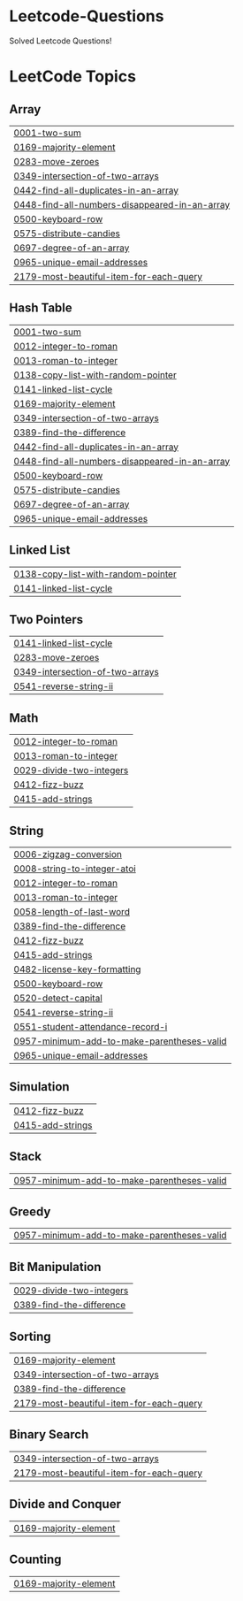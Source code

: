# Leetcode-Questions
Solved Leetcode Questions!

<!---LeetCode Topics Start-->
# LeetCode Topics
## Array
|  |
| ------- |
| [0001-two-sum](https://github.com/DhruvVerma95/Leetcode-Questions/tree/master/0001-two-sum) |
| [0169-majority-element](https://github.com/DhruvVerma95/Leetcode-Questions/tree/master/0169-majority-element) |
| [0283-move-zeroes](https://github.com/DhruvVerma95/Leetcode-Questions/tree/master/0283-move-zeroes) |
| [0349-intersection-of-two-arrays](https://github.com/DhruvVerma95/Leetcode-Questions/tree/master/0349-intersection-of-two-arrays) |
| [0442-find-all-duplicates-in-an-array](https://github.com/DhruvVerma95/Leetcode-Questions/tree/master/0442-find-all-duplicates-in-an-array) |
| [0448-find-all-numbers-disappeared-in-an-array](https://github.com/DhruvVerma95/Leetcode-Questions/tree/master/0448-find-all-numbers-disappeared-in-an-array) |
| [0500-keyboard-row](https://github.com/DhruvVerma95/Leetcode-Questions/tree/master/0500-keyboard-row) |
| [0575-distribute-candies](https://github.com/DhruvVerma95/Leetcode-Questions/tree/master/0575-distribute-candies) |
| [0697-degree-of-an-array](https://github.com/DhruvVerma95/Leetcode-Questions/tree/master/0697-degree-of-an-array) |
| [0965-unique-email-addresses](https://github.com/DhruvVerma95/Leetcode-Questions/tree/master/0965-unique-email-addresses) |
| [2179-most-beautiful-item-for-each-query](https://github.com/DhruvVerma95/Leetcode-Questions/tree/master/2179-most-beautiful-item-for-each-query) |
## Hash Table
|  |
| ------- |
| [0001-two-sum](https://github.com/DhruvVerma95/Leetcode-Questions/tree/master/0001-two-sum) |
| [0012-integer-to-roman](https://github.com/DhruvVerma95/Leetcode-Questions/tree/master/0012-integer-to-roman) |
| [0013-roman-to-integer](https://github.com/DhruvVerma95/Leetcode-Questions/tree/master/0013-roman-to-integer) |
| [0138-copy-list-with-random-pointer](https://github.com/DhruvVerma95/Leetcode-Questions/tree/master/0138-copy-list-with-random-pointer) |
| [0141-linked-list-cycle](https://github.com/DhruvVerma95/Leetcode-Questions/tree/master/0141-linked-list-cycle) |
| [0169-majority-element](https://github.com/DhruvVerma95/Leetcode-Questions/tree/master/0169-majority-element) |
| [0349-intersection-of-two-arrays](https://github.com/DhruvVerma95/Leetcode-Questions/tree/master/0349-intersection-of-two-arrays) |
| [0389-find-the-difference](https://github.com/DhruvVerma95/Leetcode-Questions/tree/master/0389-find-the-difference) |
| [0442-find-all-duplicates-in-an-array](https://github.com/DhruvVerma95/Leetcode-Questions/tree/master/0442-find-all-duplicates-in-an-array) |
| [0448-find-all-numbers-disappeared-in-an-array](https://github.com/DhruvVerma95/Leetcode-Questions/tree/master/0448-find-all-numbers-disappeared-in-an-array) |
| [0500-keyboard-row](https://github.com/DhruvVerma95/Leetcode-Questions/tree/master/0500-keyboard-row) |
| [0575-distribute-candies](https://github.com/DhruvVerma95/Leetcode-Questions/tree/master/0575-distribute-candies) |
| [0697-degree-of-an-array](https://github.com/DhruvVerma95/Leetcode-Questions/tree/master/0697-degree-of-an-array) |
| [0965-unique-email-addresses](https://github.com/DhruvVerma95/Leetcode-Questions/tree/master/0965-unique-email-addresses) |
## Linked List
|  |
| ------- |
| [0138-copy-list-with-random-pointer](https://github.com/DhruvVerma95/Leetcode-Questions/tree/master/0138-copy-list-with-random-pointer) |
| [0141-linked-list-cycle](https://github.com/DhruvVerma95/Leetcode-Questions/tree/master/0141-linked-list-cycle) |
## Two Pointers
|  |
| ------- |
| [0141-linked-list-cycle](https://github.com/DhruvVerma95/Leetcode-Questions/tree/master/0141-linked-list-cycle) |
| [0283-move-zeroes](https://github.com/DhruvVerma95/Leetcode-Questions/tree/master/0283-move-zeroes) |
| [0349-intersection-of-two-arrays](https://github.com/DhruvVerma95/Leetcode-Questions/tree/master/0349-intersection-of-two-arrays) |
| [0541-reverse-string-ii](https://github.com/DhruvVerma95/Leetcode-Questions/tree/master/0541-reverse-string-ii) |
## Math
|  |
| ------- |
| [0012-integer-to-roman](https://github.com/DhruvVerma95/Leetcode-Questions/tree/master/0012-integer-to-roman) |
| [0013-roman-to-integer](https://github.com/DhruvVerma95/Leetcode-Questions/tree/master/0013-roman-to-integer) |
| [0029-divide-two-integers](https://github.com/DhruvVerma95/Leetcode-Questions/tree/master/0029-divide-two-integers) |
| [0412-fizz-buzz](https://github.com/DhruvVerma95/Leetcode-Questions/tree/master/0412-fizz-buzz) |
| [0415-add-strings](https://github.com/DhruvVerma95/Leetcode-Questions/tree/master/0415-add-strings) |
## String
|  |
| ------- |
| [0006-zigzag-conversion](https://github.com/DhruvVerma95/Leetcode-Questions/tree/master/0006-zigzag-conversion) |
| [0008-string-to-integer-atoi](https://github.com/DhruvVerma95/Leetcode-Questions/tree/master/0008-string-to-integer-atoi) |
| [0012-integer-to-roman](https://github.com/DhruvVerma95/Leetcode-Questions/tree/master/0012-integer-to-roman) |
| [0013-roman-to-integer](https://github.com/DhruvVerma95/Leetcode-Questions/tree/master/0013-roman-to-integer) |
| [0058-length-of-last-word](https://github.com/DhruvVerma95/Leetcode-Questions/tree/master/0058-length-of-last-word) |
| [0389-find-the-difference](https://github.com/DhruvVerma95/Leetcode-Questions/tree/master/0389-find-the-difference) |
| [0412-fizz-buzz](https://github.com/DhruvVerma95/Leetcode-Questions/tree/master/0412-fizz-buzz) |
| [0415-add-strings](https://github.com/DhruvVerma95/Leetcode-Questions/tree/master/0415-add-strings) |
| [0482-license-key-formatting](https://github.com/DhruvVerma95/Leetcode-Questions/tree/master/0482-license-key-formatting) |
| [0500-keyboard-row](https://github.com/DhruvVerma95/Leetcode-Questions/tree/master/0500-keyboard-row) |
| [0520-detect-capital](https://github.com/DhruvVerma95/Leetcode-Questions/tree/master/0520-detect-capital) |
| [0541-reverse-string-ii](https://github.com/DhruvVerma95/Leetcode-Questions/tree/master/0541-reverse-string-ii) |
| [0551-student-attendance-record-i](https://github.com/DhruvVerma95/Leetcode-Questions/tree/master/0551-student-attendance-record-i) |
| [0957-minimum-add-to-make-parentheses-valid](https://github.com/DhruvVerma95/Leetcode-Questions/tree/master/0957-minimum-add-to-make-parentheses-valid) |
| [0965-unique-email-addresses](https://github.com/DhruvVerma95/Leetcode-Questions/tree/master/0965-unique-email-addresses) |
## Simulation
|  |
| ------- |
| [0412-fizz-buzz](https://github.com/DhruvVerma95/Leetcode-Questions/tree/master/0412-fizz-buzz) |
| [0415-add-strings](https://github.com/DhruvVerma95/Leetcode-Questions/tree/master/0415-add-strings) |
## Stack
|  |
| ------- |
| [0957-minimum-add-to-make-parentheses-valid](https://github.com/DhruvVerma95/Leetcode-Questions/tree/master/0957-minimum-add-to-make-parentheses-valid) |
## Greedy
|  |
| ------- |
| [0957-minimum-add-to-make-parentheses-valid](https://github.com/DhruvVerma95/Leetcode-Questions/tree/master/0957-minimum-add-to-make-parentheses-valid) |
## Bit Manipulation
|  |
| ------- |
| [0029-divide-two-integers](https://github.com/DhruvVerma95/Leetcode-Questions/tree/master/0029-divide-two-integers) |
| [0389-find-the-difference](https://github.com/DhruvVerma95/Leetcode-Questions/tree/master/0389-find-the-difference) |
## Sorting
|  |
| ------- |
| [0169-majority-element](https://github.com/DhruvVerma95/Leetcode-Questions/tree/master/0169-majority-element) |
| [0349-intersection-of-two-arrays](https://github.com/DhruvVerma95/Leetcode-Questions/tree/master/0349-intersection-of-two-arrays) |
| [0389-find-the-difference](https://github.com/DhruvVerma95/Leetcode-Questions/tree/master/0389-find-the-difference) |
| [2179-most-beautiful-item-for-each-query](https://github.com/DhruvVerma95/Leetcode-Questions/tree/master/2179-most-beautiful-item-for-each-query) |
## Binary Search
|  |
| ------- |
| [0349-intersection-of-two-arrays](https://github.com/DhruvVerma95/Leetcode-Questions/tree/master/0349-intersection-of-two-arrays) |
| [2179-most-beautiful-item-for-each-query](https://github.com/DhruvVerma95/Leetcode-Questions/tree/master/2179-most-beautiful-item-for-each-query) |
## Divide and Conquer
|  |
| ------- |
| [0169-majority-element](https://github.com/DhruvVerma95/Leetcode-Questions/tree/master/0169-majority-element) |
## Counting
|  |
| ------- |
| [0169-majority-element](https://github.com/DhruvVerma95/Leetcode-Questions/tree/master/0169-majority-element) |
<!---LeetCode Topics End-->